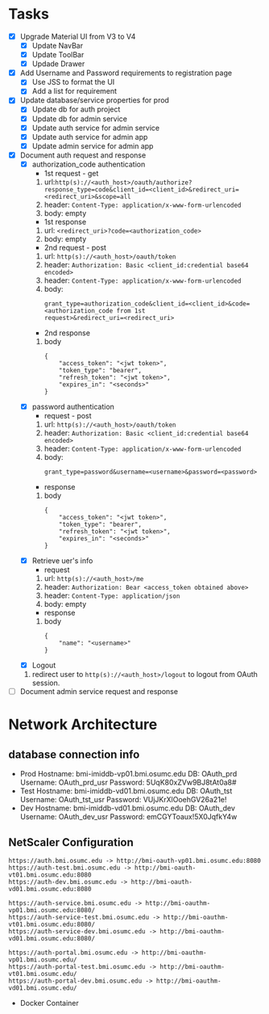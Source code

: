 # Tasks
- [X] Upgrade Material UI from V3 to V4
    - [X] Update NavBar
    - [X] Update ToolBar
    - [X] Updade Drawer
- [X] Add Username and Password requirements to registration page
    - [X] Use JSS to format the UI
    - [X] Add a list for requirement
- [X] Update database/service properties for prod
    - [X] Update db for auth project
    - [X] Update db for admin service
    - [X] Update auth service for admin service
    - [X] Update auth service for admin app
    - [X] Update admin service for admin app
- [X] Document auth request and response
    - [X] authorization_code authentication
        * 1st request - get
        1. url:`http(s)://<auth_host>/oauth/authorize?response_type=code&client_id=<client_id>&redirect_uri=<redirect_uri>&scope=all`
        2. header: `Content-Type: application/x-www-form-urlencoded`
        3. body: empty
        * 1st response
        1. url: `<redirect_uri>?code=<authorization_code>`
        2. body: empty
        * 2nd request - post
        1. url: `http(s)://<auth_host>/oauth/token`
        2. header: `Authorization: Basic <client_id:credential base64 encoded>`
        3. header: `Content-Type: application/x-www-form-urlencoded`
        4. body: 
            ```
            grant_type=authorization_code&client_id=<client_id>&code=<authorization_code from 1st
            request>&redirect_uri=<redirect_uri>
            ```
        * 2nd response
        1. body
            ```
            {
                "access_token": "<jwt token>",
                "token_type": "bearer",
                "refresh_token": "<jwt token>",
                "expires_in": "<seconds>"
            }
            ```
    - [X] password authentication
        * request - post
        1. url: `http(s)://<auth_host>/oauth/token`
        2. header: `Authorization: Basic <client_id:credential base64 encoded>`
        3. header: `Content-Type: application/x-www-form-urlencoded `
        4. body: 
            ```
            grant_type=password&username=<username>&password=<password>
            ```
        * response
        1. body
            ```
            {
                "access_token": "<jwt token>",
                "token_type": "bearer",
                "refresh_token": "<jwt token>",
                "expires_in": "<seconds>"
            }
            ```
    - [X] Retrieve uer's info
        * request
        1. url: `http(s)://<auth_host>/me`
        2. header: `Authorization: Bear <access_token obtained above>`
        3. header: `Content-Type: application/json`
        4. body: empty
        * response
        1. body
            ```
            {
                "name": "<username>"
            }
            ```
    - [X] Logout
    1. redirect user to `http(s)://<auth_host>/logout` to logout from OAuth session.
- [ ] Document admin service request and response
# Network Architecture
## database connection info
* Prod
Hostname: bmi-imiddb-vp01.bmi.osumc.edu
DB: OAuth_prd
Username: OAuth_prd_usr
Password: 5UqK80xZVw9BJ8tAt0a8#
* Test
Hostname: bmi-imiddb-vd01.bmi.osumc.edu
DB: OAuth_tst
Username: OAuth_tst_usr
Password: VUjJKrXlOoehGV26a21e! 
* Dev
Hostname: bmi-imiddb-vd01.bmi.osumc.edu
DB: OAuth_dev
Username: OAuth_dev_usr
Password: emCGYToaux!5X0JqfkY4w
## NetScaler Configuration
```
https://auth.bmi.osumc.edu -> http://bmi-oauth-vp01.bmi.osumc.edu:8080
https://auth-test.bmi.osumc.edu -> http://bmi-oauth-vt01.bmi.osumc.edu:8080
https://auth-dev.bmi.osumc.edu -> http://bmi-oauth-vd01.bmi.osumc.edu:8080

https://auth-service.bmi.osumc.edu -> http://bmi-oauthm-vp01.bmi.osumc.edu:8080/
https://auth-service-test.bmi.osumc.edu -> http://bmi-oauthm-vt01.bmi.osumc.edu:8080/
https://auth-service-dev.bmi.osumc.edu -> http://bmi-oauthm-vd01.bmi.osumc.edu:8080/

https://auth-portal.bmi.osumc.edu -> http://bmi-oauthm-vp01.bmi.osumc.edu/
https://auth-portal-test.bmi.osumc.edu -> http://bmi-oauthm-vt01.bmi.osumc.edu/
https://auth-portal-dev.bmi.osumc.edu -> http://bmi-oauthm-vd01.bmi.osumc.edu/
```
* Docker Container

